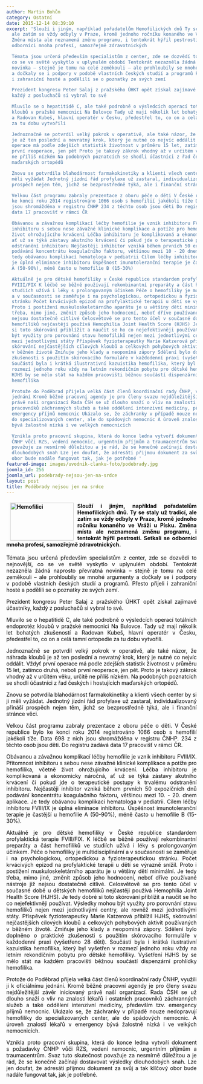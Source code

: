 ```yaml
---
author: Martin Bohůn
category: Ostatní
date: 2015-12-14 08:39:10
excerpt: 'Slouží i jiným, například pořadatelům Hemofilických dnů Ty se staly už tradicí,
  ale zatím se vždy odbyly v Praze, kromě jednoho ročníku konaného ve Vráži u Písku
  Změna místa ale neznamená změnu programu, i tentokrát hýřil pestrostí Setkali se
  odborníci mnoha profesí, samozřejmě zdravotnických

  Témata jsou určená především specialistům z center, zde se dozvědí to nejnovější,
  co se ve světě vyskytlo v uplynulém období Tentokrát nezazněla žádná naprosto převratná
  novinka – stejně je tomu na celé zeměkouli – ale prohloubily se mnohé argumenty
  a dočkaly se i podpory v podobě vlastních českých studií a programů Přesto přijeli
  i zahraniční hosté a podělili se o poznatky ze svých zemí

  Prezident kongresu Peter Salaj z pražského ÚHKT opět získal zajímavé účastníky,
  každý z posluchačů si vybral to své

  Mluvilo se o hepatitidě C, ale také podrobně o výsledcích operací totálních endoprotéz
  kloubů v pražské nemocnici Na Bulovce Tady už mají několik let bohatých zkušeností
  a Radovan Kubeš, hlavní operatér v Česku, předestřel to, co on a celá tamní ortopedie
  za tu dobu vytvořili

  Jednoznačně se potvrdil velký pokrok v operativě, ale také názor, že náhrada kloubů
  je až ten poslední a nevratný krok, který je nutné co nejvíc oddálit Vždyť první
  operace má podle zdejších statistik životnost v průměru 15 let, zatímco druhá, neboli
  první reoperace, jen pět Proto je takový zákrok vhodný až v určitém věku, určitě
  ne příliš nízkém Na podobných poznatcích se shodli účastníci z řad českých i hostujících
  maďarských ortopédů

  Znovu se potvrdila blahodárnost farmakokinetiky a klienti všech center by si ji
  měli vyžádat Jednotný jízdní řád profylaxe už zastaral, individualizovaný přináší
  prospěch nejen těm, jichž se bezprostředně týká, ale i finanční stránce věci  

  Velkou část programu zabraly prezentace z oboru péče o děti V České republice bylo
  ke konci roku 2014 registrováno 1066 osob s hemofilií jakékoli tíže Data 698 z nich
  jsou shromážděna v registru ČNHP 234 z těchto osob jsou děti Do registru zadává
  data 17 pracovišť v rámci ČR

  Obávanou a závažnou komplikací léčby hemofilie je vznik inhibitoru FVIII/IX Přítomnost
  inhibitoru s sebou nese závažné klinické komplikace a potíže pro hemofilika, včetně
  život ohrožujícího krvácení Léčba inhibitoru je komplikovaná a ekonomicky náročná,
  ať už se týká zástavy akutního krvácení či pokud jde o terapeutické postupy k trvalému
  odstranění inhibitoru Nejčastěji inhibitor vzniká během prvních 50 expozičních dnů
  podávání koncentrátu koagulačního faktoru, většinou mezi 10 - 20 dnem aplikace Je
  tedy obávanou komplikací hematologa v pediatrii Cílem léčby inhibitoru FVIII/IX
  je úplná eliminace inhibitoru Úspěšnost imunotoleranční terapie je častější u hemofilie
  A (50-90%), méně často u hemofilie B (15-30%)

  Aktuálně je pro dětské hemofiliky v České republice standardem profylaktická terapie
  FVIII/FIX K léčbě se běžně používají rekombinantní preparáty a část hemofiliků ve
  studiích užívá i léky s prolongovaným účinkem Péče o hemofiliky je multidisciplinární
  a v současnosti se zaměřuje i na psychologickou, ortopedickou a fyzioterapeutickou
  stránku Počet krvácivých epizod na profylaktické terapii u dětí se výrazně snížil
  Proto i postižení muskuloskeletárního aparátu je u většiny dětí minimální Je tedy
  třeba, mimo jiné, změnit způsob jeho hodnocení, neboť dříve používané nástroje již
  nejsou dostatečně citlivé Celosvětově se pro tento účel v současné době u dětských
  hemofiliků nejčastěji používá Hemophilia Joint Health Score (HJHS) Je tedy dobré
  si toto skórování přiblížit a naučit se ho co nejefektivněji používat Výsledky mohou
  být využity pro porovnání stavu hemofiliků nejen mezi jednotlivými centry, ale rovněž
  mezi jednotlivými státy Příspěvek fyzioterapeutky Marie Katzerová přiblížil HJHS,
  skórování nejčastějších cílových kloubů a celkových pohybových aktivit používaných
  v běžném životě Zmiňuje jeho klady a neopomíná zápory Sdělení bylo doplněno o praktické
  zkušenosti s použitím skórovacího formuláře v každodenní praxi (vyšetřeno 28 dětí)
  Součástí byla i krátká ilustrativní kazuistika hemofilika, který byl vyšetřen v
  rozmezí jednoho roku vždy na letním rekondičním pobytu pro dětské hemofiliky Vyšetření
  HJHS by se mělo stát na každém pracovišti běžnou součástí dispenzární prohlídky
  hemofilika

  Protože do Poděbrad přijela velká část členů koordinační rady ČNHP, využili ji k oficiálnímu
  jednání Kromě běžné pracovní agendy je pro členy svazu nejdůležitější závěr iniciovaný
  právě naší organizací Rada ČSH se už dlouho snaží o vliv na znalosti lékařů i ostatních
  pracovníků záchranných služeb a také oddělení intenzivní medicíny, především tzv
  emergency příjmů nemocnic Ukázalo se, že záchranky v případě nouze nedopravují hemofiliky
  do specializovaných center, ale do spádových nemocnic A úroveň znalostí lékařů v emergency
  bývá žalostně nízká i ve velkých nemocnicích

  Vznikla proto pracovní skupina, která do konce ledna vytvoří dokument s požadavky
  ČNHP vůči RZS, vedení nemocnic, urgentním příjmům a traumacentrům Svaz tuto skutečnost
  považuje za nesmírně důležitou a je rád, že se konečně začínají dostavovat výsledky
  dlouhodobých snah Lze jen doufat, že adresáti přijmou dokument za svůj a tak klíčový
  obor bude nadále fungovat tak, jak je potřebné '
featured-image: images/uvodnik-clanku-foto/podebrady.jpg
joomla_id: 256
joomla_url: podebrady-nejsou-jen-na-srdce
layout: post
title: Poděbrady nejsou jen na srdce
---
```


<h4 style="text-align: justify;">
 <span style="color: #000000;">
  <img alt="Hemofilici" border="0" height="100" src="{{ site.baseurl }}/images/uvodnik-clanku-foto/podebrady.jpg" style="float: left; margin-left: 10px; margin-right: 10px;" title="Lázně Poděbrady" width="168"/>
  Slouží i jiným, například pořadatelům Hemofilických dnů. Ty se staly už tradicí, ale zatím se vždy odbyly v Praze, kromě jednoho ročníku konaného ve Vráži u Písku. Změna místa ale neznamená změnu programu, i tentokrát hýřil pestrostí. Setkali se odborníci mnoha profesí, samozřejmě zdravotnických.
 </span>
</h4>
<p style="text-align: justify;">
 <span style="color: #000000;">
  Témata jsou určená především specialistům z center, zde se dozvědí to nejnovější, co se ve světě vyskytlo v uplynulém období. Tentokrát nezazněla žádná naprosto převratná novinka – stejně je tomu na celé zeměkouli – ale prohloubily se mnohé argumenty a dočkaly se i podpory v podobě vlastních českých studií a programů. Přesto přijeli i zahraniční hosté a podělili se o poznatky ze svých zemí.
 </span>
</p>
<p style="text-align: justify;">
 <span style="color: #000000;">
  Prezident kongresu Peter Salaj z pražského ÚHKT opět získal zajímavé účastníky, každý z posluchačů si vybral to své.
 </span>
</p>
<p style="text-align: justify;">
 <span style="color: #000000;">
  Mluvilo se o hepatitidě C, ale také podrobně o výsledcích operací totálních endoprotéz kloubů v pražské nemocnici Na Bulovce. Tady už mají několik let bohatých zkušeností a Radovan Kubeš, hlavní operatér v Česku, předestřel to, co on a celá tamní ortopedie za tu dobu vytvořili.
 </span>
</p>
<p style="text-align: justify;">
 <span style="color: #000000;">
  Jednoznačně se potvrdil velký pokrok v operativě, ale také názor, že náhrada kloubů je až ten poslední a nevratný krok, který je nutné co nejvíc oddálit. Vždyť první operace má podle zdejších statistik životnost v průměru 15 let, zatímco druhá, neboli první reoperace, jen pět. Proto je takový zákrok vhodný až v určitém věku, určitě ne příliš nízkém. Na podobných poznatcích se shodli účastníci z řad českých i hostujících maďarských ortopédů.
 </span>
</p>
<p style="text-align: justify;">
 <span style="color: #000000;">
  Znovu se potvrdila blahodárnost farmakokinetiky a klienti všech center by si ji měli vyžádat. Jednotný jízdní řád profylaxe už zastaral, individualizovaný přináší prospěch nejen těm, jichž se bezprostředně týká, ale i finanční stránce věci.
 </span>
</p>
<p style="text-align: justify;">
 <span style="color: #000000;">
  Velkou část programu zabraly prezentace z oboru péče o děti. V České republice bylo ke konci roku 2014 registrováno 1066 osob s hemofilií jakékoli tíže. Data 698 z nich jsou shromážděna v registru ČNHP. 234 z těchto osob jsou děti. Do registru zadává data 17 pracovišť v rámci ČR.
 </span>
</p>
<p style="text-align: justify;">
 <span style="color: #000000;">
  Obávanou a závažnou komplikací léčby hemofilie je vznik inhibitoru FVIII/IX. Přítomnost inhibitoru s sebou nese závažné klinické komplikace a potíže pro hemofilika, včetně život ohrožujícího krvácení. Léčba inhibitoru je komplikovaná a ekonomicky náročná, ať už se týká zástavy akutního krvácení či pokud jde o terapeutické postupy k trvalému odstranění inhibitoru. Nejčastěji inhibitor vzniká během prvních 50 expozičních dnů podávání koncentrátu koagulačního faktoru, většinou mezi 10. - 20. dnem aplikace. Je tedy obávanou komplikací hematologa v pediatrii. Cílem léčby inhibitoru FVIII/IX je úplná eliminace inhibitoru. Úspěšnost imunotoleranční terapie je častější u hemofilie A (50-90%), méně často u hemofilie B (15-30%).
 </span>
</p>
<p style="text-align: justify;">
 <span style="color: #000000;">
  Aktuálně je pro dětské hemofiliky v České republice standardem profylaktická terapie FVIII/FIX. K léčbě se běžně používají rekombinantní preparáty a část hemofiliků ve studiích užívá i léky s prolongovaným účinkem. Péče o hemofiliky je multidisciplinární a v současnosti se zaměřuje i na psychologickou, ortopedickou a fyzioterapeutickou stránku. Počet krvácivých epizod na profylaktické terapii u dětí se výrazně snížil. Proto i postižení muskuloskeletárního aparátu je u většiny dětí minimální. Je tedy třeba, mimo jiné, změnit způsob jeho hodnocení, neboť dříve používané nástroje již nejsou dostatečně citlivé. Celosvětově se pro tento účel v současné době u dětských hemofiliků nejčastěji používá Hemophilia Joint Health Score (HJHS). Je tedy dobré si toto skórování přiblížit a naučit se ho co nejefektivněji používat. Výsledky mohou být využity pro porovnání stavu hemofiliků nejen mezi jednotlivými centry, ale rovněž mezi jednotlivými státy. Příspěvek fyzioterapeutky Marie Katzerová přiblížil HJHS, skórování nejčastějších cílových kloubů a celkových pohybových aktivit používaných v běžném životě. Zmiňuje jeho klady a neopomíná zápory. Sdělení bylo doplněno o praktické zkušenosti s použitím skórovacího formuláře v každodenní praxi (vyšetřeno 28 dětí). Součástí byla i krátká ilustrativní kazuistika hemofilika, který byl vyšetřen v rozmezí jednoho roku vždy na letním rekondičním pobytu pro dětské hemofiliky. Vyšetření HJHS by se mělo stát na každém pracovišti běžnou součástí dispenzární prohlídky hemofilika.
 </span>
</p>
<p style="text-align: justify;">
 <span style="color: #000000;">
  Protože do Poděbrad přijela velká část členů koordinační rady ČNHP, využili ji k oficiálnímu jednání. Kromě běžné pracovní agendy je pro členy svazu nejdůležitější závěr iniciovaný právě naší organizací. Rada ČSH se už dlouho snaží o vliv na znalosti lékařů i ostatních pracovníků záchranných služeb a také oddělení intenzivní medicíny, především tzv. emergency příjmů nemocnic. Ukázalo se, že záchranky v případě nouze nedopravují hemofiliky do specializovaných center, ale do spádových nemocnic. A úroveň znalostí lékařů v emergency bývá žalostně nízká i ve velkých nemocnicích.
 </span>
</p>
<p style="text-align: justify;">
 <span style="color: #000000;">
  Vznikla proto pracovní skupina, která do konce ledna vytvoří dokument s požadavky ČNHP vůči RZS, vedení nemocnic, urgentním příjmům a traumacentrům. Svaz tuto skutečnost považuje za nesmírně důležitou a je rád, že se konečně začínají dostavovat výsledky dlouhodobých snah. Lze jen doufat, že adresáti přijmou dokument za svůj a tak klíčový obor bude nadále fungovat tak, jak je potřebné.
 </span>
</p>